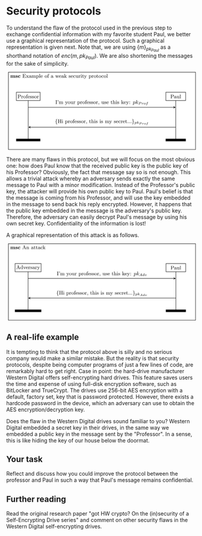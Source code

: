 # Security protocols

To understand the flaw of the protocol used in the previous step to exchange confidential information with my favorite student Paul, we better use a graphical representation of the protocol. Such a graphical representation is given next. Note that, we are using $\{m\}_{pk_{Paul}}$ as a shorthand notation of $enc(m, pk_{Paul})$. We are also shortening the messages for the sake of simplicity.  


![GitHub Logo](./images/msc-charts/flawed-protocol1.jpg)

There are many flaws in this protocol, but we will focus on the most obvious one: how does Paul know that the received public key is the public key of his Professor? Obviously, the fact that message say so is not enough. This allows a trivial attack whereby an adversary sends exactly the same message to Paul with a minor modification. Instead of the Professor's public key, the attacker will provide his own public key to Paul. Paul's belief is that the message is coming from his Professor, and will use the key embedded in the message to send back his reply encrypted. However, it happens that the public key embedded in the message is the adversary's public key. Therefore, the adversary can easily decrypt Paul's message by using his own secret key. Confidentiality of the information is  lost!

A graphical representation of this attack is as follows.


![GitHub Logo](./images/msc-charts/flawed-protocol1-attacked.jpg)




## A real-life example

It is tempting to think that the protocol above is silly and no serious company would make a similar mistake. But the reality is that security protocols, despite being computer programs of just a few lines of code, are remarkably hard to get right. Case in point: the hard-drive manufacturer Western Digital offers self-encrypting hard drives. This feature saves users the time and expense of using full-disk encryption software, such as BitLocker and TrueCrypt. The drives use 256-bit AES encryption with a default, factory set, key that is password protected. However, there exists a hardcode password in the device, which an adversary can use to obtain the AES encryption/decryption key.

Does the flaw in the Western Digital drives sound familiar to you? Western Digital embedded a secret key in their drives, in the same way we embedded a public key in the message sent by the "Professor". In a sense, this is like hiding the key of our house below the doormat.

## Your task

Reflect and discuss how you could improve the protocol between the professor and Paul in such a way that Paul's message remains confidential.

## Further reading

Read the original research paper "got HW crypto?
On the (in)security of a Self-Encrypting Drive series" and comment on other security flaws in the Western Digital self-encrypting drives.
